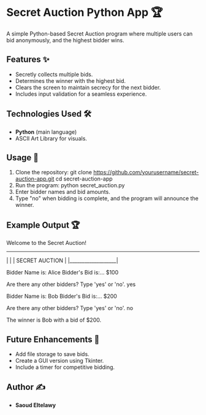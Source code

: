 # Secret Auction Python App 🏆

A simple Python-based Secret Auction program where multiple users can bid anonymously, and the highest bidder wins.

## Features ✨
- Secretly collects multiple bids.
- Determines the winner with the highest bid.
- Clears the screen to maintain secrecy for the next bidder.
- Includes input validation for a seamless experience.

## Technologies Used 🛠
- **Python** (main language)
- ASCII Art Library for visuals.

## Usage 🚀
1. Clone the repository:
git clone https://github.com/yourusername/secret-auction-app.git
cd secret-auction-app
2. Run the program:
python secret_auction.py
3. Enter bidder names and bid amounts.
4. Type "no" when bidding is complete, and the program will announce the winner.

## Example Output 🏆
Welcome to the Secret Auction!
 _____________________
|                   |
|   SECRET AUCTION   |
|___________________|

Bidder Name is: Alice
Bidder's Bid is:... $100

Are there any other bidders? Type 'yes' or 'no'.
yes

Bidder Name is: Bob
Bidder's Bid is:... $200

Are there any other bidders? Type 'yes' or 'no'.
no

The winner is Bob with a bid of $200.


## Future Enhancements 🔮
- Add file storage to save bids.
- Create a GUI version using Tkinter.
- Include a timer for competitive bidding.

## Author ✍️
- **Saoud Eltelawy**
